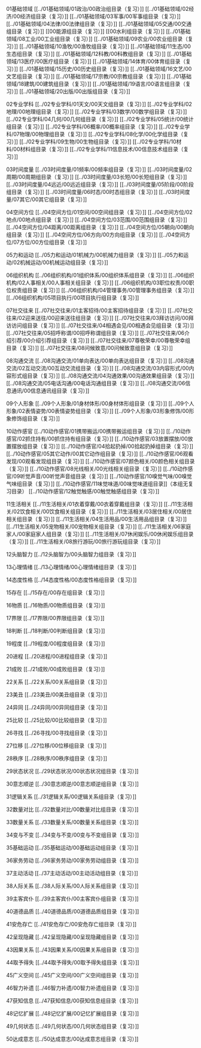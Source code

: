 
01基础领域
[[../01基础领域/01政治/00政治组目录（复习）]]
[[../01基础领域/02经济/00经济组目录（复习）]]
[[../01基础领域/03军事/00军事组目录（复习）]]
[[../01基础领域/04法律/00法律组目录（复习）]]
[[../01基础领域/05交通/00交通组目录（复习）]]
[[00能源组目录（复习）]]
[[00水利组目录（复习）]]
[[../01基础领域/08工业/00工业组目录（复习）]]
[[../01基础领域/09农业/00农业组目录（复习）]]
[[../01基础领域/10渔牧/00渔牧组目录（复习）]]
[[../01基础领域/11生态/00生态组目录（复习）]]
[[../01基础领域/12科教/00科教组目录（复习）]]
[[../01基础领域/13医疗/00医疗组目录（复习）]]
[[../01基础领域/14体育/00体育组目录（复习）]]
[[../01基础领域/15历史/00历史组目录（复习）]]
[[../01基础领域/16文艺/00文艺组目录（复习）]]
[[../01基础领域/17宗教/00宗教组目录（复习）]]
[[../01基础领域/18建筑/00建筑组目录（复习）]]
[[../01基础领域/19语言/00语言组目录（复习）]]
[[../01基础领域/20出版/00出版组目录（复习）]]

02专业学科
[[../02专业学科/01天文/00天文组目录（复习）]]
[[../02专业学科/02地理/00地理组目录（复习）]]
[[../02专业学科/03数学/00数学组目录（复习）]]
[[../02专业学科/04几何/00几何组目录（复习）]]
[[../02专业学科/05统计/00统计组目录（复习）]]
[[../02专业学科/06概率/00概率组目录（复习）]]
[[../02专业学科/07物理/00物理组目录（复习）]]
[[../02专业学科/08化学/00化学组目录（复习）]]
[[../02专业学科/09生物/00生物组目录（复习）]]
[[../02专业学科/10材料/00材料组目录（复习）]]
[[../02专业学科/11信息技术/00信息技术组目录（复习）]]

03时间度量
[[../03时间度量/01频率/00频率组目录（复习）]]
[[../03时间度量/02周期/00周期组目录（复习）]]
[[../03时间度量/03长短/00长短组目录（复习）]]
[[../03时间度量/04远近/00远近组目录（复习）]]
[[../03时间度量/05阶段/00阶段组目录（复习）]]
[[../03时间度量/06时态/00时态组目录（复习）]]
[[../03时间度量/07其它/00其它组目录（复习）]]

04空间方位
[[../04空间方位/01空间/00空间组目录（复习）]]
[[../04空间方位/02地点/00地点组目录（复习）]]
[[../04空间方位/03范围/00范围组目录（复习）]]
[[../04空间方位/04距离/00距离组目录（复习）]]
[[../04空间方位/05朝向/00朝向组目录（复习）]]
[[../04空间方位/06方向/00方向组目录（复习）]]
[[../04空间方位/07方位/00方位组目录（复习）]]

05力和运动
[[../05力和运动/01机械力/00机械力组目录（复习）]]
[[../05力和运动/02机械运动/00机械运动组目录（复习）]]

06组织机构
[[../06组织机构/01组织体系/00组织体系组目录（复习）]]
[[../06组织机构/02人事相关/00人事相关组目录（复习）]]
[[../06组织机构/03职位权责/00职位权责组目录（复习）]]
[[../06组织机构/04管理事务/00管理事务组目录（复习）]]
[[../06组织机构/05项目执行/00项目执行组目录（复习）]]

07社交往来
[[../07社交往来/01主客招待/00主客招待组目录（复习）]]
[[../07社交往来/02迎来送往/00迎来送往组目录（复习）]]
[[../07社交往来/03拜访访问/00拜访访问组目录（复习）]]
[[../07社交往来/04相遇会见/00相遇会见组目录（复习）]]
[[../07社交往来/05招呼称谓/00招呼称谓组目录（复习）]]
[[../07社交往来/06介绍引荐/00介绍引荐组目录（复习）]]
[[../07社交往来/07尊敬荣幸/00尊敬荣幸组目录（复习）]]
[[../07社交往来/08问候致意/00问候致意组目录（复习）]]

08沟通交流
[[../08沟通交流/01单向表达/00单向表达组目录（复习）]]
[[../08沟通交流/02互动交流/00互动交流组目录（复习）]]
[[../08沟通交流/03内容形式/00内容形式组目录（复习）]]
[[../08沟通交流/04沟通效果/00沟通效果组目录（复习）]]
[[../08沟通交流/05电话沟通/00电话沟通组目录（复习）]]
[[../08沟通交流/06信息通讯/00信息通讯组目录（复习）]]

09个人形象
[[../09个人形象/01身材体形/00身材体形组目录（复习）]]
[[../09个人形象/02表情姿势/00表情姿势组目录（复习）]]
[[../09个人形象/03形象修饰/00形象修饰组目录（复习）]]

10动作感官
[[../10动作感官/01携带搬运/00携带搬运组目录（复习）]]
[[../10动作感官/02抓住持有/00抓住持有组目录（复习）]]
[[../10动作感官/03放置摆放/00放置摆放组目录（复习）]]
[[../10动作感官/04拾起扔掉/00拾起扔掉组目录（复习）]]
[[../10动作感官/05其它动作/00其它动作组目录（复习）]]
[[../10动作感官/06观看发现/00观看发现组目录（复习）]]
[[../10动作感官/07颜色相关/00颜色相关组目录（复习）]]
[[../10动作感官/08光线相关/00光线相关组目录（复习）]]
[[../10动作感官/09听觉声音/00听觉声音组目录（复习）]]
[[../10动作感官/10嗅觉气味/00嗅觉气味组目录（复习）]]
[[../10动作感官/11味觉味道/00味觉味道组目录]]（本组无复习目录）
[[../10动作感官/12触觉触感/00触觉触感组目录（复习）]]

11生活相关
[[../11生活相关/01衣着穿戴/00衣着穿戴组目录（复习）]]
[[../11生活相关/02饮食相关/00饮食相关组目录（复习）]]
[[../11生活相关/03居住相关/00居住相关组目录（复习）]]
[[../11生活相关/04生活用品/00生活用品组目录（复习）]]
[[../11生活相关/05宠物相关/00宠物相关组目录（复习）]]
[[../11生活相关/06家庭家人/00家庭家人组目录（复习）]]
[[../11生活相关/07休闲娱乐/00休闲娱乐组目录（复习）]]
[[../11生活相关/08旅行游玩/00旅行游玩组目录（复习）]]

12头脑智力
[[../12头脑智力/00头脑智力组目录（复习）]]

13心理情绪
[[../13心理情绪/00心理情绪组目录（复习）]]

14态度性格
[[../14态度性格/00态度性格组目录（复习）]]

15存在
[[../15存在/00存在组目录（复习）]]

16物质
[[../16物质/00物质组目录（复习）]]

17界限
[[../17界限/00界限组目录（复习）]]

18判断
[[../18判断/00判断组目录（复习）]]

19程度
[[../19程度/00程度组目录（复习）]]

20进程
[[../20进程/00进程组目录（复习）]]

21成败
[[../21成败/00成败组目录（复习）]]

22关系
[[../22关系/00关系组目录（复习）]]

23美丑
[[../23美丑/00美丑组目录（复习）]]

24异同
[[../24异同/00异同组目录（复习）]]

25比较
[[../25比较/00比较组目录（复习）]]

26寻找
[[../26寻找/00寻找组目录（复习）]]

27位移
[[../27位移/00位移组目录（复习）]]

28秩序
[[../28秩序/00秩序组目录（复习）]]

29状态状况
[[../29状态状况/00状态状况组目录（复习）]]

30意志顺逆
[[../30意志顺逆/00意志顺逆组目录（复习）]]

31逻辑关系
[[../31逻辑关系/00逻辑关系组目录（复习）]]

32数量对比
[[../32数量对比/00数量对比组目录（复习）]]

33数量关系
[[../33数量关系/00数量关系组目录（复习）]]

34变与不变
[[../34变与不变/00变与不变组目录（复习）]]

35基础运动
[[../35基础运动/00基础运动组目录（复习）]]

36家务劳动
[[../36家务劳动/00家务劳动组目录（复习）]]

37主动活动
[[../37主动活动/00主动活动组目录（复习）]]

38人际关系
[[../38人际关系/00人际关系组目录（复习）]]

39主客宾仆
[[../39主客宾仆/00主客宾仆组目录（复习）]]

40道德品质
[[../40道德品质/00道德品质组目录（复习）]]

41安危存亡
[[../41安危存亡/00安危存亡组目录（复习）]]

42呈现隐藏
[[../42呈现隐藏/00呈现隐藏组目录（复习）]]

43因果关系
[[../43因果关系/00因果关系组目录（复习）]]

44取予得失
[[../44取予得失/00取予得失组目录（复习）]]

45广义空间
[[../45广义空间/00广义空间组目录（复习）]]

46智力补遗
[[../46智力补遗/00智力补遗组目录（复习）]]

47获知信息
[[../47获知信息/00获知信息组目录（复习）]]

48记忆扩展
[[../48记忆扩展/00记忆扩展组目录（复习）]]

49几何状态
[[../49几何状态/00几何状态组目录（复习）]]

50达成意志
[[../50达成意志/00达成意志组目录（复习）]]
